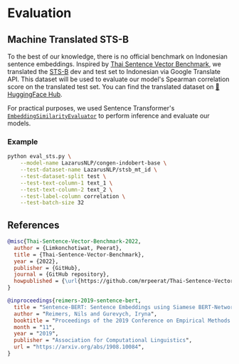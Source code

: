 # Evaluation

## Machine Translated STS-B

To the best of our knowledge, there is no official benchmark on Indonesian sentence embeddings. Inspired by [Thai Sentence Vector Benchmark](https://github.com/mrpeerat/Thai-Sentence-Vector-Benchmark), we translated the [STS-B](https://github.com/facebookresearch/SentEval) dev and test set to Indonesian via Google Translate API. This dataset will be used to evaluate our model's Spearman correlation score on the translated test set. You can find the translated dataset on [🤗 HuggingFace Hub](https://huggingface.co/datasets/LazarusNLP/stsb_mt_id).

For practical purposes, we used Sentence Transformer's [`EmbeddingSimilarityEvaluator`](https://www.sbert.net/docs/package_reference/evaluation.html#sentence_transformers.evaluation.EmbeddingSimilarityEvaluator) to perform inference and evaluate our models.

### Example

```sh
python eval_sts.py \
    --model-name LazarusNLP/congen-indobert-base \
    --test-dataset-name LazarusNLP/stsb_mt_id \
    --test-dataset-split test \
    --test-text-column-1 text_1 \
    --test-text-column-2 text_2 \
    --test-label-column correlation \
    --test-batch-size 32
```

## References

```bibtex
@misc{Thai-Sentence-Vector-Benchmark-2022,
  author = {Limkonchotiwat, Peerat},
  title = {Thai-Sentence-Vector-Benchmark},
  year = {2022},
  publisher = {GitHub},
  journal = {GitHub repository},
  howpublished = {\url{https://github.com/mrpeerat/Thai-Sentence-Vector-Benchmark}}
}
```

```bibtex
@inproceedings{reimers-2019-sentence-bert,
  title = "Sentence-BERT: Sentence Embeddings using Siamese BERT-Networks",
  author = "Reimers, Nils and Gurevych, Iryna",
  booktitle = "Proceedings of the 2019 Conference on Empirical Methods in Natural Language Processing",
  month = "11",
  year = "2019",
  publisher = "Association for Computational Linguistics",
  url = "https://arxiv.org/abs/1908.10084",
}
```